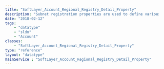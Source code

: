 ```yaml
---
title: "SoftLayer_Account_Regional_Registry_Detail_Property"
description: "Subnet registration properties are used to define various attributes of the [SoftLayer_Account_Regional_Registry_Detail](reference/datatypes/SoftLayer_Account_Regional_Registry_Detail). These properties are defined by the [SoftLayer_Account_Regional_Registry_Detail_Property_Type](reference/datatypes/SoftLayer_Account_Regional_Registry_Detail_Property_Type) objects, which describe the available value formats. "
date: "2018-02-12"
tags:
    - "datatype"
    - "sldn"
    - "Account"
classes:
    - "SoftLayer_Account_Regional_Registry_Detail_Property"
type: "reference"
layout: "datatype"
mainService : "SoftLayer_Account_Regional_Registry_Detail_Property"
---
```

